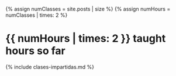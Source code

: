 {% assign numClasses = site.posts | size %}
{% assign numHours = numClasses | times: 2 %}
# {{ numHours | times: 2 }} taught hours so far

{% include clases-impartidas.md %}
